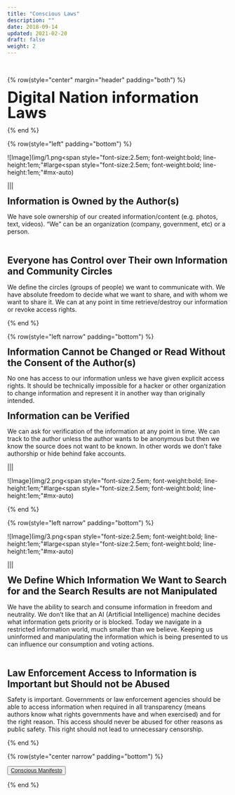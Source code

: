 ```yaml
---
title: "Conscious Laws"
description: ""
date: 2018-09-14
updated: 2021-02-20
draft: false
weight: 2
---
```



<didiv class="container mx-auto">

<br>

<!-- section 1 (co-found) -->

{% row(style="center" margin="header" padding="both") %}

<span style="font-size:2.5em; font-weight:bold; line-height:1em;"> Digital Nation information Laws</span>


{% end %}

{% row(style="left"  padding="bottom") %}

![Image](img/1.png<span style="font-size:2.5em; font-weight:bold; line-height:1em;"#large<span style="font-size:2.5em; font-weight:bold; line-height:1em;"#mx-auto)


|||


<span style="font-size:1.5em; font-weight:bold; line-height:1.2em;"> Information is Owned by the Author(s)</span>

<p>
We have sole ownership of our created information/content (e.g. photos, text, videos).
“We” can be an organization (company, government, etc) or a person. 
</p>

<br>


<span style="font-size:1.5em; font-weight:bold; line-height:1.2em;"> Everyone has Control over Their own Information and Community Circles</span>

<p>
We define the circles (groups of people) we want to communicate with.
We have absolute freedom to decide what we want to share, and with whom we want to share it.
We can at any point in time retrieve/destroy our information or revoke access rights.
</p>

{% end %}

{% row(style="left narrow" padding="bottom") %}

<span style="font-size:1.5em; font-weight:bold; line-height:1.2em;"> Information Cannot be Changed or Read Without the Consent of the Author(s)</span>

<p>
No one has access to our information unless we have given explicit access rights.
It should be technically impossible for a hacker or other organization to change information and represent it in another way than originally intended.
</p>


<span style="font-size:1.5em; font-weight:bold; line-height:1.2em;"> Information can be Verified</span>

<p>
We can ask for verification of the information at any point in time.
We can track to the author unless the author wants to be anonymous but then we know the source does not want to be known. In other words we don’t fake authorship or hide behind fake accounts.
</p>


|||

![Image](img/2.png<span style="font-size:2.5em; font-weight:bold; line-height:1em;"#large<span style="font-size:2.5em; font-weight:bold; line-height:1em;"#mx-auto)

{% end %}

{% row(style="left narrow" padding="bottom") %}

![Image](img/3.png<span style="font-size:2.5em; font-weight:bold; line-height:1em;"#large<span style="font-size:2.5em; font-weight:bold; line-height:1em;"#mx-auto)

|||


<span style="font-size:1.5em; font-weight:bold; line-height:1.2em;"> We Define Which Information We Want to Search for and the Search Results are not Manipulated</span>

<p>
We have the ability to search and consume information in freedom and neutrality.
We don’t like that an AI (Artificial Intelligence) machine decides what information gets priority or is blocked. Today we navigate in a restricted information world, much smaller than we believe. Keeping us uninformed and manipulating the information which is being presented to us can influence our consumption and voting actions.
</p>

<br>

<span style="font-size:1.5em; font-weight:bold; line-height:1.2em;"> Law Enforcement Access to Information is Important but Should not be Abused

<p>
Safety is important. Governments or law enforcement agencies should be able to access information when required in all transparency (means authors know what rights governments have and when exercised) and for the right reason.
This access should never be abused for other reasons as public safety.
This right should not lead to unnecessary censorship.
</p>


{% end %}

{% row(style="center narrow" padding="bottom") %}

<button style="font-size:0.9em">[Conscious Manifesto](/manifesto/)</button>

{% end %}

</div>
